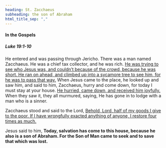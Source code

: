 ```yaml
---
heading: St. Zacchaeus
subheading: the son of Abraham
html_title_sep: ","
---
```



#### In the Gospels

##### Luke 19:1-10

He entered and was passing through Jericho. There was a man named Zacchaeus. He
was a chief tax collector, and he was rich. <u>He was trying to see who Jesus
was, and couldn’t because of the crowd, because he was short. He ran on ahead,
and climbed up into a sycamore tree to see him, for he was to pass that
way.</u> When Jesus came to the place, he looked up and saw him, and said to
him, Zacchaeus, hurry and come down, for today I must stay at your house. <u>He
hurried, came down, and received him joyfully.</u> When they saw it, they all
murmured, saying, He has gone in to lodge with a man who is a sinner.

Zacchaeus stood and said to the Lord, <u>Behold, Lord, half of my goods I give
to the poor. If I have wrongfully exacted anything of anyone, I restore four
times as much.</u>

Jesus said to him, **Today, salvation has come to this house, because he also
is a son of Abraham. For the Son of Man came to seek and to save that which was
lost.**
